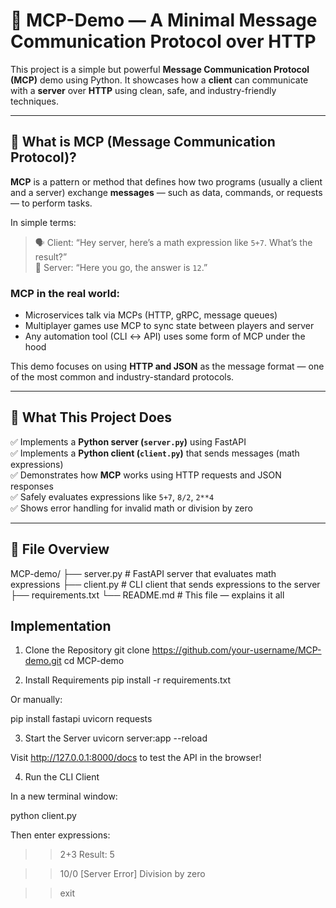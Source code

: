 # 🧠 MCP-Demo — A Minimal Message Communication Protocol over HTTP

This project is a simple but powerful **Message Communication Protocol (MCP)** demo using Python. It showcases how a **client** can communicate with a **server** over **HTTP** using clean, safe, and industry-friendly techniques.

---

## 🧩 What is MCP (Message Communication Protocol)?

**MCP** is a pattern or method that defines how two programs (usually a client and a server) exchange **messages** — such as data, commands, or requests — to perform tasks.

In simple terms:

> 🗣️ Client: “Hey server, here’s a math expression like `5+7`. What’s the result?”  
> 🤖 Server: “Here you go, the answer is `12`.”

### MCP in the real world:

- Microservices talk via MCPs (HTTP, gRPC, message queues)
- Multiplayer games use MCP to sync state between players and server
- Any automation tool (CLI ↔ API) uses some form of MCP under the hood

This demo focuses on using **HTTP and JSON** as the message format — one of the most common and industry-standard protocols.

---

## 🚀 What This Project Does

✅ Implements a **Python server (`server.py`)** using FastAPI  
✅ Implements a **Python client (`client.py`)** that sends messages (math expressions)  
✅ Demonstrates how **MCP** works using HTTP requests and JSON responses  
✅ Safely evaluates expressions like `5+7`, `8/2`, `2**4`  
✅ Shows error handling for invalid math or division by zero

---

## 📁 File Overview

MCP-demo/
├── server.py # FastAPI server that evaluates math expressions
├── client.py # CLI client that sends expressions to the server
├── requirements.txt
└── README.md # This file — explains it all

## Implementation
1. Clone the Repository
git clone https://github.com/your-username/MCP-demo.git
cd MCP-demo

2. Install Requirements
pip install -r requirements.txt

Or manually:

pip install fastapi uvicorn requests

3. Start the Server
uvicorn server:app --reload

Visit http://127.0.0.1:8000/docs
 to test the API in the browser!

4. Run the CLI Client

In a new terminal window:

python client.py


Then enter expressions:

>> 2+3
Result: 5

>> 10/0
[Server Error] Division by zero

>> exit
